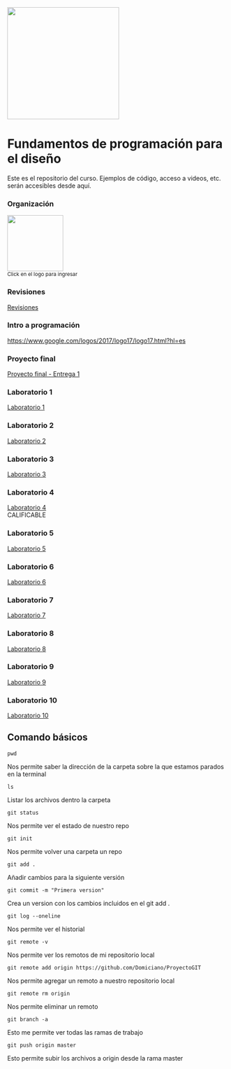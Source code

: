 <img width="256" src="https://www.icesi.edu.co/launiversidad/images/La_universidad/logo_icesi.png">

# Fundamentos de programación para el diseño
Este es el repositorio del curso. Ejemplos de código, acceso a videos, etc. serán accesibles desde aquí.


### Organización
<a href="https://miro.com/app/board/uXjVOhimo9E="><img width="128" src="https://store-images.s-microsoft.com/image/apps.59334.13959754522315136.c4ea2415-8e3c-42bf-8f77-e885eb7c11a1.be6eacf3-e0b4-4478-9abc-47192806c1b5?mode=scale&q=90&h=300&w=300"></a><br>
<small>Click en el logo para ingresar</small>

### Revisiones

<a href="https://docs.google.com/spreadsheets/d/18QE3sH3ietJ-cKUs8jEMlBPr_2PaiMzjBxN-0iGofHE/edit?usp=sharing">Revisiones</a>


### Intro a programación
https://www.google.com/logos/2017/logo17/logo17.html?hl=es

<!--
### Grupo de Whatsapp
<a href="https://chat.whatsapp.com/E5Ykk2XLw9X6mxvlk5fx6P">Grupo de Whatsapp</a>-->

### Proyecto final
<a href="https://docs.google.com/document/d/1IpB9zMAv_1f_iHbjQY0UhIyiHM2GTwx5H_NZgDy6a1M/edit?usp=sharing">Proyecto final - Entrega 1</a>


### Laboratorio 1
<a href="https://docs.google.com/document/d/1a3oMJUXgb3cbKiSpDmaccEGzEQIAzdtLwIjzP9vCpl4/edit?usp=sharing">Laboratorio 1</a>

### Laboratorio 2
<a href="https://docs.google.com/document/d/15DiA8d_sXzOWIGbY20MEoOoDPSO1lKO7bO8nerk9fj4/edit?usp=sharing">Laboratorio 2</a>

### Laboratorio 3
<a href="https://docs.google.com/document/d/1Hl6klLXi0s9D4o_NjpWfyGEEI6S16W4AOa2FqZzgHgs/edit?usp=sharing">Laboratorio 3</a>

### Laboratorio 4
<a href="https://docs.google.com/document/d/1J0RAC4MeqSo1INkDtJilQtepvnVvnXxmG8AvbvGKS7I/edit?usp=sharing">Laboratorio 4</a><br>
CALIFICABLE

### Laboratorio 5
<a href="https://docs.google.com/document/d/1u-GZ-3QROGL1sh7n4rvu2rpRg7nZcjSkqWztLe8DZbM/edit?usp=sharing">Laboratorio 5</a><br>

### Laboratorio 6
<a href="https://docs.google.com/document/d/12yS6vsDbxn2xJ1gMkEwcXs7IhsodV1FqfTJPGDElZfo/edit?usp=sharing">Laboratorio 6</a><br>

### Laboratorio 7
<a href="https://docs.google.com/document/d/1Bsof0pcM0U_FYrVrDGgKVEeH2AcaxF2mc0y7lTGrnWE/edit?usp=sharing">Laboratorio 7</a><br>

### Laboratorio 8
<a href="https://docs.google.com/document/d/1bhGJUpEjD_1Dsx3enk3Az76ViqKDWRgbyf92AGF0WIs/edit?usp=sharing">Laboratorio 8</a><br>


### Laboratorio 9
<a href="https://docs.google.com/document/d/1UEsjAYPlfwhmjuYzgG3J9fHJwztfTx9nsdLmIGgIqo0/edit?usp=sharing">Laboratorio 9</a><br>


### Laboratorio 10
<a href="https://docs.google.com/document/d/16S5IXcVqr0PdESFkhJ0zGmVoaoVZ7N-ADLAFWrsWvJ0/edit?usp=sharing">Laboratorio 10</a><br>






## Comando básicos

```
pwd
```
Nos permite saber la dirección de la carpeta sobre la que estamos parados en la terminal

```
ls
```
Listar los archivos dentro la carpeta

```
git status
```
Nos permite ver el estado de nuestro repo

```
git init
```
Nos permite volver una carpeta un repo

```
git add .
```
Añadir cambios para la siguiente versión


```
git commit -m "Primera version"
```
Crea un version con los cambios incluidos en el git add .


```
git log --oneline
```
Nos permite ver el historial

```
git remote -v
```
Nos permite ver los remotos de mi repositorio local

```
git remote add origin https://github.com/Domiciano/ProyectoGIT
```
Nos permite agregar un remoto a nuestro repositorio local

```
git remote rm origin
```
Nos permite eliminar un remoto

```
git branch -a
```
Esto me permite ver todas las ramas de trabajo

```
git push origin master
```
Esto permite subir los archivos a origin desde la rama master
